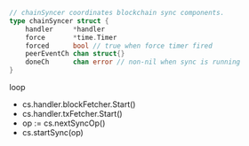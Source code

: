 ```go
// chainSyncer coordinates blockchain sync components.
type chainSyncer struct {
    handler     *handler
    force       *time.Timer
    forced      bool // true when force timer fired
    peerEventCh chan struct{}
    doneCh      chan error // non-nil when sync is running
}
```

loop

* cs.handler.blockFetcher.Start\(\)
* cs.handler.txFetcher.Start\(\)
* op := cs.nextSyncOp\(\)
* cs.startSync\(op\)



